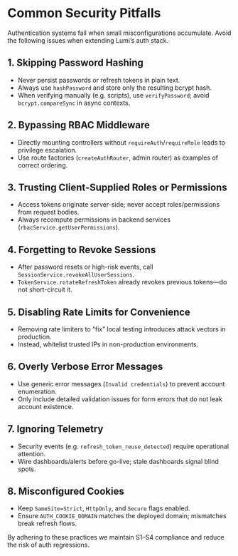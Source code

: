 # Common Security Pitfalls

Authentication systems fail when small misconfigurations accumulate. Avoid the following issues when
extending Lumi’s auth stack.

## 1. Skipping Password Hashing

- Never persist passwords or refresh tokens in plain text.
- Always use `hashPassword` and store only the resulting bcrypt hash.
- When verifying manually (e.g. scripts), use `verifyPassword`; avoid `bcrypt.compareSync` in async
  contexts.

## 2. Bypassing RBAC Middleware

- Directly mounting controllers without `requireAuth`/`requireRole` leads to privilege escalation.
- Use route factories (`createAuthRouter`, admin router) as examples of correct ordering.

## 3. Trusting Client-Supplied Roles or Permissions

- Access tokens originate server-side; never accept roles/permissions from request bodies.
- Always recompute permissions in backend services (`rbacService.getUserPermissions`).

## 4. Forgetting to Revoke Sessions

- After password resets or high-risk events, call `SessionService.revokeAllUserSessions`.
- `TokenService.rotateRefreshToken` already revokes previous tokens—do not short-circuit it.

## 5. Disabling Rate Limits for Convenience

- Removing rate limiters to “fix” local testing introduces attack vectors in production.
- Instead, whitelist trusted IPs in non-production environments.

## 6. Overly Verbose Error Messages

- Use generic error messages (`Invalid credentials`) to prevent account enumeration.
- Only include detailed validation issues for form errors that do not leak account existence.

## 7. Ignoring Telemetry

- Security events (e.g. `refresh_token_reuse_detected`) require operational attention.
- Wire dashboards/alerts before go-live; stale dashboards signal blind spots.

## 8. Misconfigured Cookies

- Keep `SameSite=Strict`, `HttpOnly`, and `Secure` flags enabled.
- Ensure `AUTH_COOKIE_DOMAIN` matches the deployed domain; mismatches break refresh flows.

By adhering to these practices we maintain S1–S4 compliance and reduce the risk of auth regressions.
